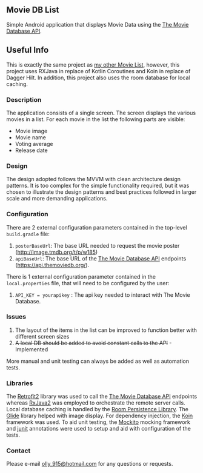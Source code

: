 ## Movie DB List

Simple Android application that displays Movie Data using the [The Movie Database API](https://developers.themoviedb.org/3/getting-started/introduction).

## Useful Info
This is exactly the same project as [my other Movie List](https://github.com/ollyc2015/MovieListDaggerHiltCR), however, this project uses RXJava in replace of Kotlin Coroutines and Koin in replace of Dagger Hilt. In addition, this project also uses the room database for local caching.

### Description

The application consists of a single screen. The screen displays the various movies in a list. For each movie in the list the following parts are visible:

- Movie image
- Movie name
- Voting average
- Release date

### Design

The design adopted follows the MVVM with clean architecture design patterns. It is too complex for the simple functionality required, but it was chosen to illustrate
the design patterns and best practices followed in larger scale and more demanding applications.
  
### Configuration

There are 2 external configuration parameters contained in the top-level `build.gradle` file:

1. `posterBaseUrl`: The base URL needed to request the movie poster (http://image.tmdb.org/t/p/w185)
2. `apiBaseUrl`: The base URL of the [The Movie Database API](https://api.themoviedb.org/) endpoints (https://api.themoviedb.org/).

There is 1 external configuration parameter contained in the `local.properties` file, that will need to be configured by the user:

1. `API_KEY = yourapikey` : The api key needed to interact with The Movie Database.

### Issues

1. The layout of the items in the list can be improved to function better with different screen sizes
2. ~~A local DB should be added to avoid constant calls to the API~~ - Implemented

More manual and unit testing can always be added as well as automation tests.


### Libraries

The [Retrofit2](https://square.github.io/retrofit/) library was used to call the [The Movie Database API](https://developers.themoviedb.org/3/getting-started/introduction) endpoints whereas [RxJava2](https://github.com/ReactiveX/RxJava) was employed to orchestrate the remote server calls. Local database caching is handled by the [Room Persistence Library](https://developer.android.com/training/data-storage/room). The [Glide](https://github.com/bumptech/glide) library helped with image display. For dependency injection, the [Koin](https://insert-koin.io/) framework was used. To aid unit testing, the [Mockito](https://site.mockito.org/) mocking framework and [junit](https://junit.org/junit4/) annotations were used to setup and aid with configuration of the tests.

### Contact

Please e-mail <olly_915@hotmail.com> for any questions or requests.
